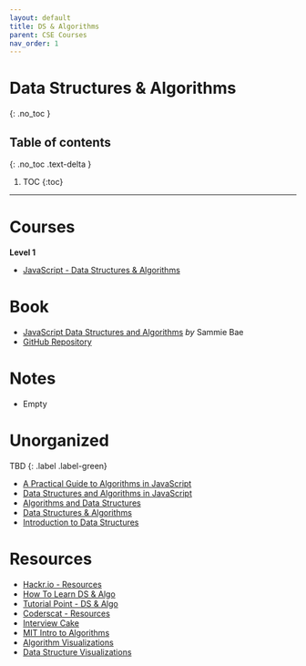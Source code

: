 ```yaml
---
layout: default
title: DS & Algorithms
parent: CSE Courses
nav_order: 1
---
```


# Data Structures & Algorithms
{: .no_toc }

## Table of contents
{: .no_toc .text-delta }

1. TOC
{:toc}

---

# Courses

__Level 1__

- [JavaScript - Data Structures & Algorithms](https://www.youtube.com/watch?v=LuXCJxY7nPE&list=PLn2ipk-jqgZiAHiA70hOxAj8RMUeqYNK3)

# Book

- [JavaScript Data Structures and Algorithms](https://www.apress.com/gp/book/9781484239872) *by* Sammie Bae
- [GitHub Repository](https://github.com/Apress/js-data-structures-and-algorithms)

# Notes

- Empty

# Unorganized

TBD
{: .label .label-green}

- [A Practical Guide to Algorithms in JavaScript](https://frontendmasters.com/courses/practical-algorithms/)
- [Data Structures and Algorithms in JavaScript](https://frontendmasters.com/courses/data-structures-algorithms/)
- [Algorithms and Data Structures](https://www.youtube.com/watch?v=njTh_OwMljA&list=PLLXdhg_r2hKA7DPDsunoDZ-Z769jWn4R8)
- [Data Structures & Algorithms](https://www.youtube.com/watch?v=AT14lCXuMKI&list=PLdo5W4Nhv31bbKJzrsKfMpo_grxuLl8LU)
- [Introduction to Data Structures](https://www.youtube.com/watch?v=92S4zgXN17o&list=PL2_aWCzGMAwI3W_JlcBbtYTwiQSsOTa6P)

# Resources

- [Hackr.io - Resources](https://hackr.io/tutorials/learn-data-structures-algorithms)
- [How To Learn DS & Algo](https://coderscat.com/how-to-learn-data-structures-and-algorithms)
- [Tutorial Point - DS & Algo](https://www.tutorialspoint.com/data_structures_algorithms/index.htm)
- [Coderscat - Resources](https://coderscat.com/how-to-learn-data-structures-and-algorithms)
- [Interview Cake](https://www.interviewcake.com/data-structures-and-algorithms-guide)
- [MIT Intro to Algorithms](https://ocw.mit.edu/courses/electrical-engineering-and-computer-science/6-006-introduction-to-algorithms-fall-2011/lecture-videos/)
- [Algorithm Visualizations](https://visualgo.net/en)
- [Data Structure Visualizations](https://www.cs.usfca.edu/~galles/visualization/Algorithms.html)
